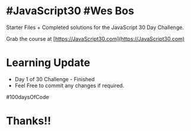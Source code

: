 ﻿# #JavaScript30 #Wes Bos

Starter Files + Completed solutions for the JavaScript 30 Day Challenge.

Grab the course at [https://JavaScript30.com](https://JavaScript30.com)


# Learning Update

* Day 1 of 30 Challenge - Finished
* Feel Free to commit any changes if required.

#100daysOfCode


# Thanks!!